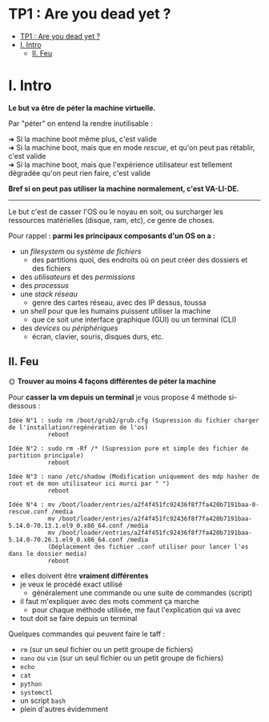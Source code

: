 # TP1 : Are you dead yet ?

- [TP1 : Are you dead yet ?](#tp1--are-you-dead-yet-)
- [I. Intro](#i-intro)
  - [II. Feu](#ii-feu)

# I. Intro

**Le but va être de péter la machine virtuelle.**

Par "péter" on entend la rendre inutilisable :

➜ Si la machine boot même plus, c'est valide  
➜ Si la machine boot, mais que en mode *rescue*, et qu'on peut pas rétablir, c'est valide  
➜ Si la machine boot, mais que l'expérience utilisateur est tellement dégradée qu'on peut rien faire, c'est valide

**Bref si on peut pas utiliser la machine normalement, c'est VA-LI-DE.**  

---

Le but c'est de casser l'OS ou le noyau en soit, ou surcharger les ressources matérielles (disque, ram, etc), ce genre de choses.

Pour rappel : **parmi les principaux composants d'un OS on a :**

- un *filesystem* ou *système de fichiers*
  - des partitions quoi, des endroits où on peut créer des dossiers et des fichiers
- des *utilisateurs* et des *permissions*
- des *processus*
- une *stack réseau*
  - genre des cartes réseau, avec des IP dessus, toussa
- un *shell* pour que les humains puissent utiliser la machine
  - que ce soit une interface graphique (GUI) ou un terminal (CLI)
- des *devices* ou *périphériques*
  - écran, clavier, souris, disques durs, etc.


## II. Feu

🌞 **Trouver au moins 4 façons différentes de péter la machine**

Pour **casser la vm depuis un terminal** je vous propose 4 méthode si-dessous : 
```
Idée N°1 : sudo rm /boot/grub2/grub.cfg (Supression du fichier charger de l'installation/regénération de l'os)
           reboot

Idée N°2 : sudo rm -Rf /* (Supression pure et simple des fichier de partition principale)
           reboot

Idée N°3 : nano /etc/shadow (Modification uniquement des mdp hasher de root et de mon utilisateur ici murci par " ")
           reboot

Idée N°4 : mv /boot/loader/entries/a2f4f451fc92436f8f7fa420b7191baa-0-rescue.conf /media 
           mv /boot/loader/entries/a2f4f451fc92436f8f7fa420b7191baa-5.14.0-70.13.1.el9_0.x86_64.conf /media 
           mv /boot/loader/entries/a2f4f451fc92436f8f7fa420b7191baa-5.14.0-70.26.1.el9_0.x86_64.conf /media 
           (Déplacement des fichier .conf utiliser pour lancer l'os dans le dossier media)
           reboot
```

- elles doivent être **vraiment différentes**
- je veux le procédé exact utilisé
  - généralement une commande ou une suite de commandes (script)
- il faut m'expliquer avec des mots comment ça marche
  - pour chaque méthode utilisée, me faut l'explication qui va avec
- tout doit se faire depuis un terminal

Quelques commandes qui peuvent faire le taff :

- `rm` (sur un seul fichier ou un petit groupe de fichiers)
- `nano` ou `vim` (sur un seul fichier ou un petit groupe de fichiers)
- `echo`
- `cat`
- `python`
- `systemctl`
- un script `bash`
- plein d'autres évidemment

